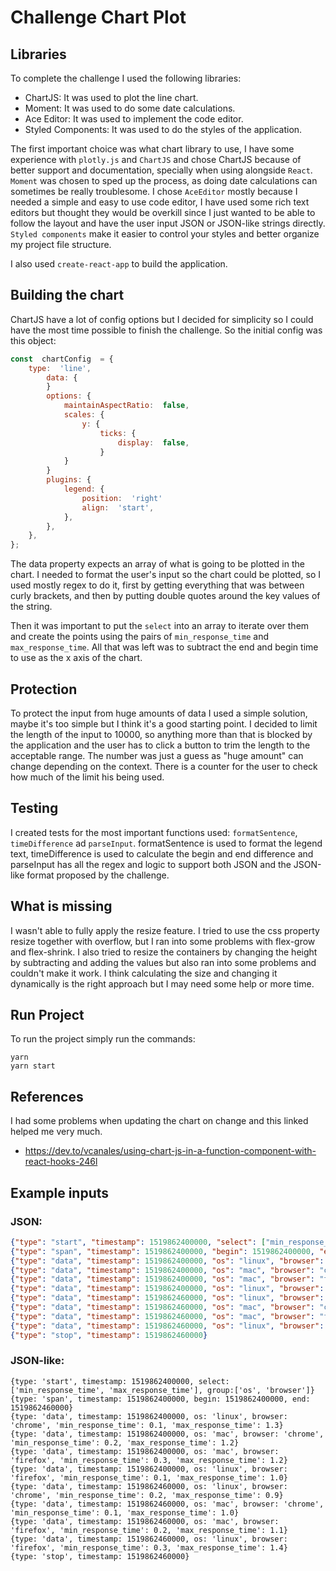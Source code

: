 # Challenge Chart Plot

## Libraries
To complete the challenge I used the following libraries:

 - ChartJS: It was used to plot the line chart.
 - Moment: It was used to do some date calculations.
 - Ace Editor: It was used to implement the code editor.
 - Styled Components: It was used to do the styles of the application.

The first important choice was what chart library to use, I have some experience with `plotly.js` and `ChartJS` and chose ChartJS because of better support and documentation, specially when using alongside `React`.
`Moment` was chosen to sped up the process, as doing date calculations can sometimes be really troublesome.
I chose `AceEditor` mostly because I needed a simple and easy to use code editor, I have used some rich text editors but thought they would be overkill since I just wanted to be able to follow the layout and have the user input JSON or JSON-like strings directly. 
`Styled components` make it easier to control your styles and better organize my project file structure.

I also used `create-react-app` to build the application.

## Building the chart

ChartJS have a lot of config options but I decided for simplicity so I could have the most time possible to finish the challenge. So the initial config was this object:
```js
const  chartConfig  = {
	type:  'line',
		data: {
		}
		options: {
			maintainAspectRatio:  false,
			scales: {
				y: {
					ticks: {
						display:  false,
					}
			}
		}
		plugins: {
			legend: {
				position:  'right'
				align:  'start',
			},
		},
	},
};
```
The data property expects an array of what is going to be plotted in the chart. I needed to format the user's input so the chart could be plotted, so I used mostly regex to do it, first by getting everything that was between curly brackets, and then by putting double quotes around the key values of the string.

Then it was important to put the `select` into an array to iterate over them and create the points using the pairs of `min_response_time` and `max_response_time`. All that was left was to subtract the end and begin time to use as the x axis of the chart.

## Protection

To protect the input from huge amounts of data I used a simple solution, maybe it's too simple but I think it's a good starting point. I decided to limit the length of the input to 10000, so anything more than that is blocked by the application and the user has to click a button to trim the length to the acceptable range. The number was just a guess as "huge amount" can change depending on the context. There is a counter for the user to check how much of the limit his being used.

## Testing

I created tests for the most important functions used: `formatSentence`, `timeDifference` ad `parseInput`. formatSentence is used to format the legend text, timeDifference is used to calculate the begin and end difference and parseInput has all the regex and logic to support both JSON and the JSON-like format proposed by the challenge.

## What is missing
I wasn't able to fully apply the resize feature. I tried to use the css property resize together with overflow, but I ran into some problems with flex-grow and flex-shrink. I also tried to resize the containers by changing the height by subtracting and adding the values but also ran into some problems and couldn't make it work. I think calculating the size and changing it dynamically is the right approach but I may need some help or more time.

## Run Project

To run the project simply run the commands:

    yarn
    yarn start

## References
I had some problems when updating the chart on change and this linked helped me very much.
- https://dev.to/vcanales/using-chart-js-in-a-function-component-with-react-hooks-246l

## Example inputs
### JSON:
```json
{"type": "start", "timestamp": 1519862400000, "select": ["min_response_time", "max_response_time"], "group":["os", "browser"]}
{"type": "span", "timestamp": 1519862400000, "begin": 1519862400000, "end": 1519862460000}
{"type": "data", "timestamp": 1519862400000, "os": "linux", "browser": "chrome", "min_response_time": 0.1, "max_response_time": 1.3}
{"type": "data", "timestamp": 1519862400000, "os": "mac", "browser": "chrome", "min_response_time": 0.2, "max_response_time": 1.2}
{"type": "data", "timestamp": 1519862400000, "os": "mac", "browser": "firefox", "min_response_time": 0.3, "max_response_time": 1.2}
{"type": "data", "timestamp": 1519862400000, "os": "linux", "browser": "firefox", "min_response_time": 0.1, "max_response_time": 1.0}
{"type": "data", "timestamp": 1519862460000, "os": "linux", "browser": "chrome", "min_response_time": 0.2, "max_response_time": 0.9}
{"type": "data", "timestamp": 1519862460000, "os": "mac", "browser": "chrome", "min_response_time": 0.1, "max_response_time": 1.0}
{"type": "data", "timestamp": 1519862460000, "os": "mac", "browser": "firefox", "min_response_time": 0.2, "max_response_time": 1.1}
{"type": "data", "timestamp": 1519862460000, "os": "linux", "browser": "firefox", "min_response_time": 0.3, "max_response_time": 1.4}
{"type": "stop", "timestamp": 1519862460000}
```
### JSON-like:
```
{type: 'start', timestamp: 1519862400000, select: ['min_response_time', 'max_response_time'], group:['os', 'browser']}
{type: 'span', timestamp: 1519862400000, begin: 1519862400000, end: 1519862460000}
{type: 'data', timestamp: 1519862400000, os: 'linux', browser: 'chrome', 'min_response_time': 0.1, 'max_response_time': 1.3}
{type: 'data', timestamp: 1519862400000, os: 'mac', browser: 'chrome', 'min_response_time': 0.2, 'max_response_time': 1.2}
{type: 'data', timestamp: 1519862400000, os: 'mac', browser: 'firefox', 'min_response_time': 0.3, 'max_response_time': 1.2}
{type: 'data', timestamp: 1519862400000, os: 'linux', browser: 'firefox', 'min_response_time': 0.1, 'max_response_time': 1.0}
{type: 'data', timestamp: 1519862460000, os: 'linux', browser: 'chrome', 'min_response_time': 0.2, 'max_response_time': 0.9}
{type: 'data', timestamp: 1519862460000, os: 'mac', browser: 'chrome', 'min_response_time': 0.1, 'max_response_time': 1.0}
{type: 'data', timestamp: 1519862460000, os: 'mac', browser: 'firefox', 'min_response_time': 0.2, 'max_response_time': 1.1}
{type: 'data', timestamp: 1519862460000, os: 'linux', browser: 'firefox', 'min_response_time': 0.3, 'max_response_time': 1.4}
{type: 'stop', timestamp: 1519862460000}
```